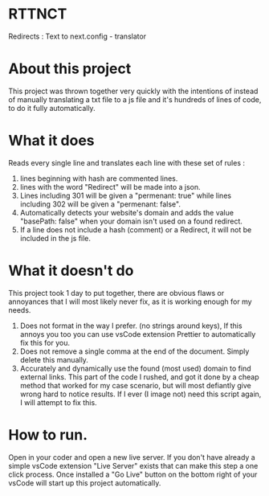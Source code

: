# RTTNCT
Redirects : Text to next.config - translator

# About this project
This project was thrown together very quickly with the intentions of instead of manually translating a txt file to a js file and it's hundreds of lines of code, to do it fully automatically.

# What it does
Reads every single line and translates each line with these set of rules : 
1. lines beginning with hash are commented lines.
2. lines with the word "Redirect" will be made into a json.
3. Lines including 301 will be given a "permenant: true" while lines including 302 will be given a "permenant: false".
4. Automatically detects your website's domain and adds the value "basePath: false" when your domain isn't used on a found redirect.
5. If a line does not include a hash (comment) or a Redirect, it will not be included in the js file.

# What it doesn't do
This project took 1 day to put together, there are obvious flaws or annoyances that I will most likely never fix, as it is working enough for my needs.
1. Does not format in the way I prefer. (no strings around keys), If this annoys you too you can use vsCode extension Prettier to automatically fix this for you.
2. Does not remove a single comma at the end of the document. Simply delete this manually.
3. Accurately and dynamically use the found (most used) domain to find external links. This part of the code I rushed, and got it done by a cheap method that worked for my case scenario, but will most defiantly give wrong hard to notice results. If I ever (I image not) need this script again, I will attempt to fix this.

# How to run.
Open in your coder and open a new live server. If you don't have already a simple vsCode extension "Live Server" exists that can make this step a one click process. Once installed a "Go Live" button on the bottom right of your vsCode will start up this project automatically.